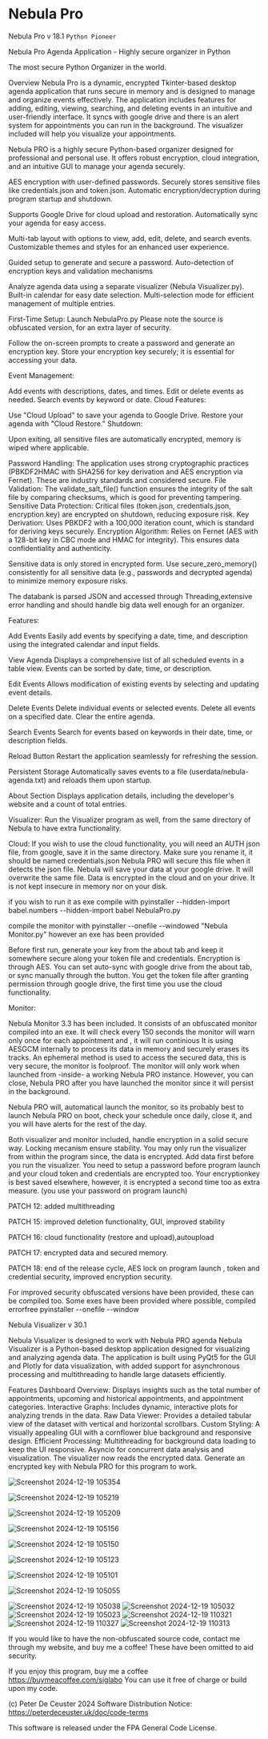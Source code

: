 # Nebula Pro
Nebula Pro v 18.1 ` Python Pioneer ` 

 
Nebula Pro Agenda Application - Highly secure organizer in Python

 
The most secure Python Organizer in the world. 

Overview
Nebula Pro is a dynamic, encrypted Tkinter-based desktop agenda application that runs secure in memory and is designed to manage and organize events effectively.
The application includes features for adding, editing, viewing, searching, and deleting events in an intuitive and user-friendly interface.
It syncs with google drive and there is an alert system for appointments you can run in the background.
The visualizer included will help you visualize your appointments.

Nebula PRO is a highly secure Python-based organizer designed for professional and personal use. 
It offers robust encryption, cloud integration, and an intuitive GUI to manage your agenda securely.

AES encryption with user-defined passwords.
Securely stores sensitive files like credentials.json and token.json.
Automatic encryption/decryption during program startup and shutdown.

Supports Google Drive for cloud upload and restoration.
Automatically sync your agenda for easy access.

Multi-tab layout with options to view, add, edit, delete, and search events.
Customizable themes and styles for an enhanced user experience.

Guided setup to generate and secure a password.
Auto-detection of encryption keys and validation mechanisms

Analyze agenda data using a separate visualizer (Nebula Visualizer.py).
Built-in calendar for easy date selection.
Multi-selection mode for efficient management of multiple entries.


First-Time Setup: Launch NebulaPro.py Please note the source is obfuscated version, for an extra layer of security.

Follow the on-screen prompts to create a password and generate an encryption key.
Store your encryption key securely; it is essential for accessing your data.



Event Management:

Add events with descriptions, dates, and times.
Edit or delete events as needed.
Search events by keyword or date.
Cloud Features:

Use "Cloud Upload" to save your agenda to Google Drive.
Restore your agenda with "Cloud Restore."
Shutdown:

Upon exiting, all sensitive files are automatically encrypted, memory is wiped where applicable.



Password Handling: The application uses strong cryptographic practices (PBKDF2HMAC with SHA256 for key derivation and AES encryption via Fernet). 
These are industry standards and considered secure.
File Validation: The validate_salt_file() function ensures the integrity of the salt file by comparing checksums, which is good for preventing tampering.
Sensitive Data Protection: Critical files (token.json, credentials.json, encryption.key) are encrypted on shutdown, reducing exposure risk.
Key Derivation: Uses PBKDF2 with a 100,000 iteration count, which is standard for deriving keys securely.
Encryption Algorithm: Relies on Fernet (AES with a 128-bit key in CBC mode and HMAC for integrity). This ensures data confidentiality and authenticity.

Sensitive data is only stored in encrypted form.
Use secure_zero_memory() consistently for all sensitive data (e.g., passwords and decrypted agenda) to minimize memory exposure risks.

The databank is parsed JSON and accessed through Threading,extensive error handling and should handle big data well enough for an organizer.


Features:

Add Events
Easily add events by specifying a date, time, and description using the integrated calendar and input fields.

View Agenda
Displays a comprehensive list of all scheduled events in a table view. Events can be sorted by date, time, or description.

Edit Events
Allows modification of existing events by selecting and updating event details.

Delete Events
Delete individual events or selected events.
Delete all events on a specified date.
Clear the entire agenda.

Search Events
Search for events based on keywords in their date, time, or description fields.

Reload Button
Restart the application seamlessly for refreshing the session.

Persistent Storage
Automatically saves events to a file (userdata/nebula-agenda.txt) and reloads them upon startup.

About Section
Displays application details, including the developer's website and a count of total entries.

Visualizer:
Run the Visualizer program as well, from the same directory of Nebula to have extra functionality.

Cloud:
If you wish to use the cloud functionality, you will need an AUTH json file, from google, save it in the same directory. 
Make sure you rename it, it should be named credentials.json
Nebula PRO will secure this file when it detects the json file.
Nebula will save your data at your google drive.
It will overwrite the same file.
Data is encrypted in the cloud and on your drive. It is not kept insecure in memory nor on your disk.

if you wish to run it as exe 
compile with pyinstaller --hidden-import babel.numbers --hidden-import babel NebulaPro.py

compile the monitor with pyinstaller --onefile --windowed "Nebula Monitor.py"
however an exe has been provided



Before first run, generate your key from the about tab and keep it somewhere secure along your token file and credentials.  Encryption is through AES. 
You can set auto-sync with google drive from the about tab, or sync manually through the button. 
You get the token file after granting permission through google drive, the first time you use the cloud functionality.

 

Monitor:

Nebula Monitor 3.3 has been included. It consists of an obfuscated monitor compiled into an exe.
It will check every 150 seconds
the monitor will warn only once for each appointment and , it will run continious
It is using AESGCM internally to process its data in memory and securely erases its tracks.
An ephemeral method is used to access the secured data, this is very secure, the monitor is foolproof.
The monitor will only work when launched from -inside- a working Nebula PRO instance. However, you can close, Nebula PRO after you have
launched the monitor since it will persist in the background. 

Nebula PRO will, automatical launch the monitor, so its probably best to launch Nebula PRO on boot,
check your schedule once daily, close it, and you will have alerts for the rest of the day. 

Both visualizer and monitor included, handle encryption in a solid secure way. Locking mecanism ensure stability.
You may only run the visualizer from within the program since, the data is  encrypted.  Add data first before you run the visualizer.
You need to setup a password before program launch and your cloud token and credentials are encrypted too.
Your encryptionkey is best saved elsewhere, however, it is encrypted a second time too as extra measure. (you use your password on program launch)
 
 PATCH 12: added multithreading
 
 PATCH 15: improved deletion functionality, GUI, improved stability
 
 PATCH 16: cloud functionality (restore and upload),autoupload
 
 PATCH 17: encrypted data and secured memory.    
 
 PATCH 18:  end of the release cycle, AES lock on program launch , token and credential security, improved encryption security.
 

For improved security obfuscated versions have been provided, these can be compiled too.  Some exes have been provided where possible, compiled errorfree
         pyinstaller --onefile --window
 


Nebula Visualizer v 30.1

Nebula Visualizer is designed to work with Nebula PRO agenda
Nebula Visualizer is a Python-based desktop application designed for visualizing and analyzing agenda data. The application is built using PyQt5 for the GUI and Plotly for data visualization, with added support for asynchronous processing and multithreading to handle large datasets efficiently.

Features
Dashboard Overview: Displays insights such as the total number of appointments, upcoming and historical appointments, and appointment categories.
Interactive Graphs: Includes dynamic, interactive plots for analyzing trends in the data.
Raw Data Viewer: Provides a detailed tabular view of the dataset with vertical and horizontal scrollbars.
Custom Styling: A visually appealing GUI with a cornflower blue background and responsive design.
Efficient Processing:
Multithreading for background data loading to keep the UI responsive.
Asyncio for concurrent data analysis and visualization.
The visualizer now reads the encrypted data.
Generate an encrypted key with Nebula PRO for this program to work.



![Screenshot 2024-12-19 105354](https://github.com/user-attachments/assets/55a2fef5-80f5-4b82-b924-722ea9cd2233)


![Screenshot 2024-12-19 105219](https://github.com/user-attachments/assets/dff3d1e0-653e-4a50-87e7-076505eeec6e)

![Screenshot 2024-12-19 105209](https://github.com/user-attachments/assets/0216635f-ff19-4339-93ac-28343425bcd9)

![Screenshot 2024-12-19 105156](https://github.com/user-attachments/assets/7b3fdd18-156c-434b-ba55-010e29f78e8b)

![Screenshot 2024-12-19 105150](https://github.com/user-attachments/assets/2de53f0d-023b-45c3-8587-5114874f5867)

![Screenshot 2024-12-19 105123](https://github.com/user-attachments/assets/cb9d741f-73b4-480a-81ab-f3dd8003564d)

![Screenshot 2024-12-19 105101](https://github.com/user-attachments/assets/ea58ab11-5ced-43db-a228-d7141061ec28)

![Screenshot 2024-12-19 105055](https://github.com/user-attachments/assets/165ba2c1-722c-4145-a3b8-d47997e38427)

![Screenshot 2024-12-19 105038](https://github.com/user-attachments/assets/5e630249-983a-4b8c-9d2c-bfd16da00ad7)
![Screenshot 2024-12-19 105032](https://github.com/user-attachments/assets/3ff40317-53b0-4ff2-adf3-7c050e020929)
![Screenshot 2024-12-19 105023](https://github.com/user-attachments/assets/3b1bb60d-3f66-4bfc-8fb3-f78c6eade51c)
![Screenshot 2024-12-19 110321](https://github.com/user-attachments/assets/2f8f57fd-654b-4e36-9517-a028c407f52a)
![Screenshot 2024-12-19 110327](https://github.com/user-attachments/assets/c7eabdce-a877-4772-ac24-2bdee2a8f35d)
![Screenshot 2024-12-19 110313](https://github.com/user-attachments/assets/90c7a47d-893c-4800-944e-cf44af002ee1)



If you would like to have the non-obfuscated source code, contact me through my website, and buy me a coffee!
These have been omitted to aid security. 
 
If you enjoy this program, buy me a coffee https://buymeacoffee.com/siglabo
You can use it free of charge or build upon my code. 
 
 
(c) Peter De Ceuster 2024
Software Distribution Notice: https://peterdeceuster.uk/doc/code-terms 

 
 

 

This software is released under the FPA General Code License.
 
   
  
